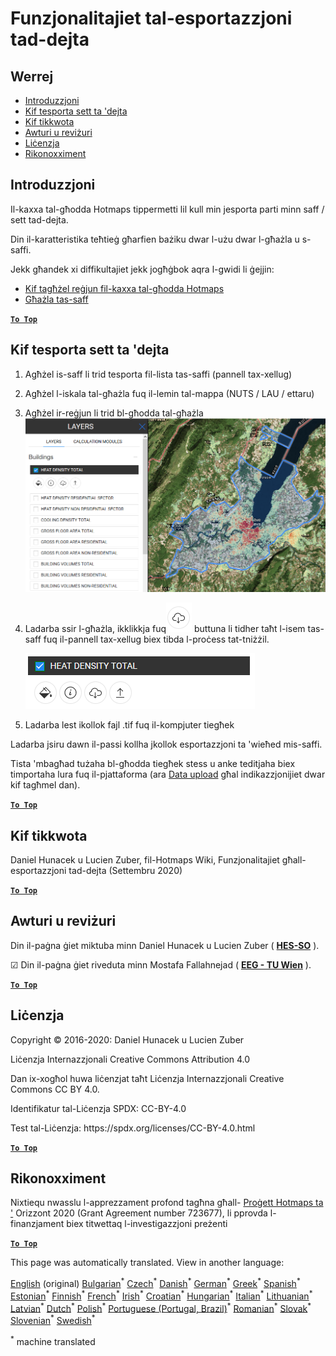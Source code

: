 <h1><a class="anchor" id="data-export-functionalities" href="#data-export-functionalities"><i class="fa fa-link"></i></a>Funzjonalitajiet tal-esportazzjoni tad-dejta</h1><h2><a class="anchor" id="table-of-contents" href="#table-of-contents"><i class="fa fa-link"></i></a> Werrej</h2><ul><li> <a href="#introduction">Introduzzjoni</a></li><li> <a href="#how-to-export-a-dataset">Kif tesporta sett ta &#39;dejta</a></li><li> <a href="#how-to-cite">Kif tikkwota</a></li><li> <a href="#authors-and-reviewers">Awturi u reviżuri</a></li><li> <a href="#license">Liċenzja</a></li><li> <a href="#acknowledgement">Rikonoxximent</a></li></ul><h2><a class="anchor" id="introduction" href="#introduction"><i class="fa fa-link"></i></a> Introduzzjoni</h2><p> Il-kaxxa tal-għodda Hotmaps tippermetti lil kull min jesporta parti minn saff / sett tad-dejta.</p><p> Din il-karatteristika teħtieġ għarfien bażiku dwar l-użu dwar l-għażla u s-saffi.</p><p> Jekk għandek xi diffikultajiet jekk jogħġbok aqra l-gwidi li ġejjin:</p><ul><li> <a href="Select-a-region-in-the-Hotmaps-toolbox">Kif tagħżel reġjun fil-kaxxa tal-għodda Hotmaps</a></li><li> <a href="Layers-section-in-the-Hotmaps-toolbox">Għażla tas-saff</a></li></ul><p> <a href="#table-of-contents"><strong><code>To Top</code></strong></a></p><h2><a class="anchor" id="how-to-export-a-data-set" href="#how-to-export-a-data-set"><i class="fa fa-link"></i></a> Kif tesporta sett ta &#39;dejta</h2><ol><li><p> Agħżel is-saff li trid tesporta fil-lista tas-saffi (pannell tax-xellug)</p></li><li><p> Agħżel l-iskala tal-għażla fuq il-lemin tal-mappa (NUTS / LAU / ettaru)</p></li><li><p> Agħżel ir-reġjun li trid bl-għodda tal-għażla<img alt="għażla_ tal-esportazzjoni" src="../images/export_selection.png"/></p></li><li><p> Ladarba ssir l-għażla, ikklikkja fuq<img alt="buttuna tal-esportazzjoni" src="../images/layer-export-btn.png"/> buttuna li tidher taħt l-isem tas-saff fuq il-pannell tax-xellug biex tibda l-proċess tat-tniżżil.</p><img alt="għażliet tas-saff" src="../images/layer-options.png"/></li><li><p> Ladarba lest ikollok fajl .tif fuq il-kompjuter tiegħek</p></li></ol><p> Ladarba jsiru dawn il-passi kollha jkollok esportazzjoni ta &#39;wieħed mis-saffi.</p><p> Tista &#39;mbagħad tużaha bl-għodda tiegħek stess u anke teditjaha biex timportaha lura fuq il-pjattaforma (ara <a href="Data_upload">Data upload</a> għal indikazzjonijiet dwar kif tagħmel dan).</p><p> <a href="#table-of-contents"><strong><code>To Top</code></strong></a></p><h2><a class="anchor" id="how-to-cite" href="#how-to-cite"><i class="fa fa-link"></i></a> Kif tikkwota</h2><p> Daniel Hunacek u Lucien Zuber, fil-Hotmaps Wiki, Funzjonalitajiet għall-esportazzjoni tad-dejta (Settembru 2020)</p><p> <a href="#table-of-contents"><strong><code>To Top</code></strong></a></p><h2><a class="anchor" id="authors-and-reviewers" href="#authors-and-reviewers"><i class="fa fa-link"></i></a> Awturi u reviżuri</h2><p> Din il-paġna ġiet miktuba minn Daniel Hunacek u Lucien Zuber ( <strong><a href="https://www.hevs.ch">HES-SO</a></strong> ).</p><p> ☑ Din il-paġna ġiet riveduta minn Mostafa Fallahnejad ( <strong><a href="https://eeg.tuwien.ac.at/">EEG - TU Wien</a></strong> ).</p><p> <a href="#table-of-contents"><strong><code>To Top</code></strong></a></p><h2><a class="anchor" id="license" href="#license"><i class="fa fa-link"></i></a> Liċenzja</h2><p> Copyright © 2016-2020: Daniel Hunacek u Lucien Zuber</p><p> Liċenzja Internazzjonali Creative Commons Attribution 4.0</p><p> Dan ix-xogħol huwa liċenzjat taħt Liċenzja Internazzjonali Creative Commons CC BY 4.0.</p><p> Identifikatur tal-Liċenzja SPDX: CC-BY-4.0</p><p> Test tal-Liċenzja: https://spdx.org/licenses/CC-BY-4.0.html</p><p> <a href="#table-of-contents"><strong><code>To Top</code></strong></a></p><h2><a class="anchor" id="acknowledgement" href="#acknowledgement"><i class="fa fa-link"></i></a> Rikonoxximent</h2><p> Nixtiequ nwasslu l-apprezzament profond tagħna għall- <a href="https://www.hotmaps-project.eu">Proġett Hotmaps ta &#39;</a> Orizzont 2020 (Grant Agreement number 723677), li pprovda l-finanzjament biex titwettaq l-investigazzjoni preżenti</p><p> <a href="#table-of-contents"><strong><code>To Top</code></strong></a></p>
<!--- THIS IS A SUPER UNIQUE IDENTIFIER -->

This page was automatically translated. View in another language:

[English](../en/Data-export-functionalities) (original) [Bulgarian](../bg/Data-export-functionalities)<sup>\*</sup> [Czech](../cs/Data-export-functionalities)<sup>\*</sup> [Danish](../da/Data-export-functionalities)<sup>\*</sup> [German](../de/Data-export-functionalities)<sup>\*</sup> [Greek](../el/Data-export-functionalities)<sup>\*</sup> [Spanish](../es/Data-export-functionalities)<sup>\*</sup> [Estonian](../et/Data-export-functionalities)<sup>\*</sup> [Finnish](../fi/Data-export-functionalities)<sup>\*</sup> [French](../fr/Data-export-functionalities)<sup>\*</sup> [Irish](../ga/Data-export-functionalities)<sup>\*</sup> [Croatian](../hr/Data-export-functionalities)<sup>\*</sup> [Hungarian](../hu/Data-export-functionalities)<sup>\*</sup> [Italian](../it/Data-export-functionalities)<sup>\*</sup> [Lithuanian](../lt/Data-export-functionalities)<sup>\*</sup> [Latvian](../lv/Data-export-functionalities)<sup>\*</sup>  [Dutch](../nl/Data-export-functionalities)<sup>\*</sup> [Polish](../pl/Data-export-functionalities)<sup>\*</sup> [Portuguese (Portugal, Brazil)](../pt/Data-export-functionalities)<sup>\*</sup> [Romanian](../ro/Data-export-functionalities)<sup>\*</sup> [Slovak](../sk/Data-export-functionalities)<sup>\*</sup> [Slovenian](../sl/Data-export-functionalities)<sup>\*</sup> [Swedish](../sv/Data-export-functionalities)<sup>\*</sup> 

<sup>\*</sup> machine translated
